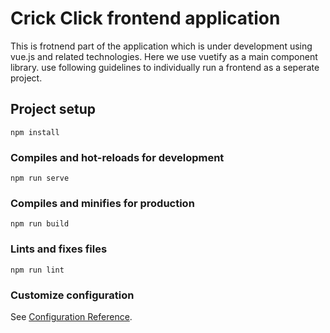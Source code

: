 # Crick Click frontend application

This is frotnend part of the application which is under development using vue.js and related technologies. Here we use vuetify as a main component library. use following guidelines to individually run a frontend as a seperate project.

## Project setup
```
npm install
```

### Compiles and hot-reloads for development
```
npm run serve
```

### Compiles and minifies for production
```
npm run build
```

### Lints and fixes files
```
npm run lint
```

### Customize configuration
See [Configuration Reference](https://cli.vuejs.org/config/).
